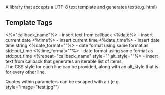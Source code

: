 ﻿A library that accepts a UTF-8 text template and generates text(e.g. html)


Template Tags
--------------
<%="callback_name"%> -	insert text from callback 
<%date%> -	insert current date
<%time%> -	insert current time
<%date_time%> -	insert date time string
<%date_format=""%> -	date format using same format as std::put_time
<%time_format=""%> -	date format using same format as std::put_time
<%repeat="callback_name" style="" alt_style=""%> -	insert text from callback that generates an iterable list of items.  
													The CSS style for each line can be provided, along with an alt_style
													that is for every other line.

Quotes within parameters can be escaped with a \ (e.g. style="image=\"test.jpg\"")



